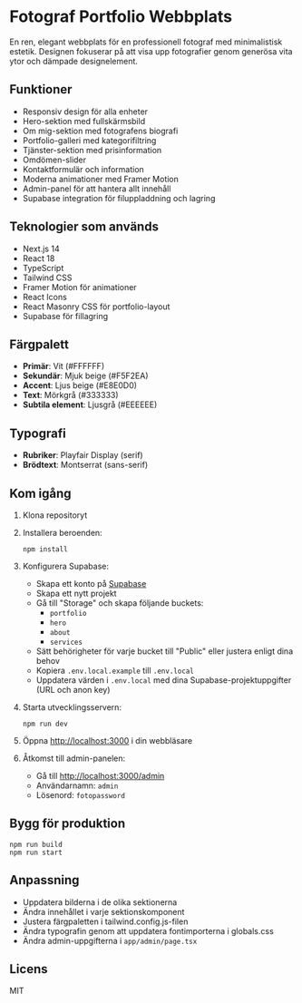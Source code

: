 # Fotograf Portfolio Webbplats

En ren, elegant webbplats för en professionell fotograf med minimalistisk estetik. Designen fokuserar på att visa upp fotografier genom generösa vita ytor och dämpade designelement.

## Funktioner

- Responsiv design för alla enheter
- Hero-sektion med fullskärmsbild
- Om mig-sektion med fotografens biografi
- Portfolio-galleri med kategorifiltring
- Tjänster-sektion med prisinformation
- Omdömen-slider
- Kontaktformulär och information
- Moderna animationer med Framer Motion
- Admin-panel för att hantera allt innehåll
- Supabase integration för filuppladdning och lagring

## Teknologier som används

- Next.js 14
- React 18
- TypeScript
- Tailwind CSS
- Framer Motion för animationer
- React Icons
- React Masonry CSS för portfolio-layout
- Supabase för fillagring

## Färgpalett

- **Primär**: Vit (#FFFFFF)
- **Sekundär**: Mjuk beige (#F5F2EA)
- **Accent**: Ljus beige (#E8E0D0)
- **Text**: Mörkgrå (#333333)
- **Subtila element**: Ljusgrå (#EEEEEE)

## Typografi

- **Rubriker**: Playfair Display (serif)
- **Brödtext**: Montserrat (sans-serif)

## Kom igång

1. Klona repositoryt
2. Installera beroenden:
   ```
   npm install
   ```
3. Konfigurera Supabase:
   - Skapa ett konto på [Supabase](https://supabase.com)
   - Skapa ett nytt projekt
   - Gå till "Storage" och skapa följande buckets:
     - `portfolio`
     - `hero`
     - `about`
     - `services`
   - Sätt behörigheter för varje bucket till "Public" eller justera enligt dina behov
   - Kopiera `.env.local.example` till `.env.local`
   - Uppdatera värden i `.env.local` med dina Supabase-projektuppgifter (URL och anon key)
   
4. Starta utvecklingsservern:
   ```
   npm run dev
   ```
5. Öppna [http://localhost:3000](http://localhost:3000) i din webbläsare
6. Åtkomst till admin-panelen:
   - Gå till [http://localhost:3000/admin](http://localhost:3000/admin)
   - Användarnamn: `admin`
   - Lösenord: `fotopassword`

## Bygg för produktion

```
npm run build
npm run start
```

## Anpassning

- Uppdatera bilderna i de olika sektionerna
- Ändra innehållet i varje sektionskomponent
- Justera färgpaletten i tailwind.config.js-filen
- Ändra typografin genom att uppdatera fontimporterna i globals.css
- Ändra admin-uppgifterna i `app/admin/page.tsx`

## Licens

MIT 